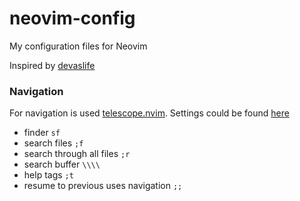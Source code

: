 # neovim-config
My configuration files for Neovim

Inspired by [devaslife](https://youtu.be/ajmK0ZNcM4Q)

### Navigation

For navigation is used [telescope.nvim](https://github.com/nvim-telescope/telescope.nvim). Settings could be found [here](https://github.com/pashaproton/neovim-config/blob/main/after/plugin/telescope.rc.lua)

- finder `sf`
- search files `;f`
- search through all files `;r`
- search buffer `\\\\`
- help tags `;t`
- resume to previous uses navigation `;;`
